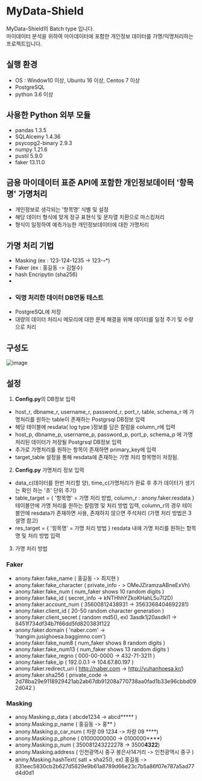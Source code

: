 # MyData-Shield
MyData-Shield의 Batch type 입니다. <br/>
마이데이터 분석을 위하여 마아데이터에 포함한 개인정보 데이터를 가명/익명처리하는 프로젝트입니다.

## 실행 환경
* OS : Window10 이상, Ubuntu 16 이상, Centos 7 이상
* PostgreSQL 
* python 3.6 이상

## 사용한 Python 외부 모듈
* pandas 1.3.5
* SQLAlcemy 1.4.36
* psycopg2-binary 2.9.3
* numpy 1.21.6
* pustil 5.9.0
* faker 13.11.0

## 금용 마이데이터 표준 API에 포함한 개인정보데이터 '항목명' 가명처리
* 개인정보로 생각되는 '항목명' 식별 및 설정
* 해당 데이터 형식에 맞게 정규 표현식 및 문자열 치환으로 마스킹처리
* 형식이 일정하여 예측가능한 개인정보데이터에 대한 가명처리

## 가명 처리 기법
* Masking (ex : 123-124-1235 -> 123-***-****)
* Faker (ex : 홍길동 -> 김철수)
* hash Encripytin (sha256)
* 
* ### 익명 처리한 데이터 DB연동 테스트
* PostgreSQL에 저장
* 대량의 데이터 처리시 메모리에 대한 문제 해결을 위해 데이터를 일정 주기 및 수량으로 처리

## 구성도
![image](https://user-images.githubusercontent.com/61214962/161666884-7ef86f4a-00ad-4b89-9a69-fd1b81f4477d.png)

## 설정
1. **Config.py**의 DB정보 입력
  * host_r, dbname_r, username_r, password_r, port_r, table, schema_r 에 가명처리를 원하는 table이 존재하는 Postgrsql DB정보 입력
  * 해당 테이블에 resdata( log type )정보를 담은 칼럼을 column_r에 입력
  * host_p, dbname_p, username_p, password_p, port_p, schema_p 에 가명처리된 데이터가 저장될 Postgrsql DB정보 입력
  * 추가로 가명처리를 원하는 항목이 존재하면 primary_key에 입력
  * target_table 설정을 통해 resdata에 존재하는 가명 처리 항목명이 저장됨.

2. **Config.py** 가명처리 정보 입력
  * data_c(데이터를 한번 처리할 양), time_c(가명처리가 완료 후 추가 데이터가 생기는 확인 하는 '초' 단위 주기)
  * table_target = { '항목명' = 가명 처리 방법, column_r : anony.faker.resdata } 테이블안에 가명 처리를 원하는 칼럼명 및 처리 방법 입력, column_r의 경우 테이블안에 resdata가   존재하면 사용, 존재하지 않으면 주석처리 (가명 처리 방법은 3 설명 참고) 
  * res_target = { '힝목명' = 가명 처리 방법 } resdata 내에 가명 처리를 원하는 항목명 및 처리 방법 입력
3. 가명 처리 방법
  ### Faker
  * anony.faker.fake_name ( 홍길동 -> 최지현 )
  * anony.faker.fake_character ( private_info - > OMeJZiramzaABneExVh)
  * anony.faker.fake_num ( num_faker shows 10 random digits )
  * anony.faker.fake_id ( secret_info -> kNTHhhYZkoKHahL5u7I2D)
  * anony.faker.account_num ( 35600812438931 -> 3563368404692281)
  * anony.faker.client_id ( 20-50 random character generation )
  * anony.faker.client_secret ( random md5(), ex) 3asdk1j20asdkl1 -> 8451f734df34b7f66dd5fd820383f122
  * anony.faker.domain ( 'naber.com' -> 'hangim.jusighoesa.baggimno.com')
  * anony.faker.fake_num8 ( num_faker shows 8 random digits )
  * anony.faker.fake_num13 ( num_faker shows 13 random digits )
  * anony.faker.fake_regno ( 000-00-0000 -> 432-71-3211 )
  * anony.faker.fake_ip ( 192.0.0.1 -> 104.67.80.197 )
  * anony.faker.redirect_uri ( http://naber.com -> http://yuhanhoesa.kr/)
  * anony.faker.sha256 ( private_code -> 2d78ba29e9118929421ab2ab67db91208a770738aa0fad1b33e96cbbd092d042 )
  
  ### Masking
  * anoy.Masking.p_data ( abcde1234 -> abcd***** )
  * anony.Masking.p_name ( 홍길동 -> 홍** )
  * anony.Masking.p_car_num ( 차량 09 1234 -> 차량 09 ****)
  * anony.Masking.p_phone ( 01000000000 -> 0100000****)
  * anony.Masking.p_num ( 350081243222278 -> 3500****4322****)
  * anony.Masking.address ( 인천광역시 중구 봉은사14거리 -> 인천광역시 중구 )
  * aniny.Masking.hashText( satl + sha25(), ex) 홍길동 -> 831eec5830cb2b627d5829e9b61a8789d66e23c7b5a86f07e787a5ad77d4d0d1
  
   
